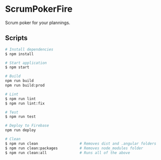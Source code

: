 # ScrumPokerFire

Scrum poker for your plannings.

## Scripts

``` bash
# Install dependencies
$ npm install

# Start application
$ npm start

# Build
npm run build
npm run build:prod

# Lint
$ npm run lint
$ npm run lint:fix

# Test
$ npm run test

# Deploy to Firebase
npm run deploy

# Clean
$ npm run clean                   # Removes dist and .angular folders
$ npm run clean:packages          # Removes node_modules folder
$ npm run clean:all               # Runs all of the above
```
